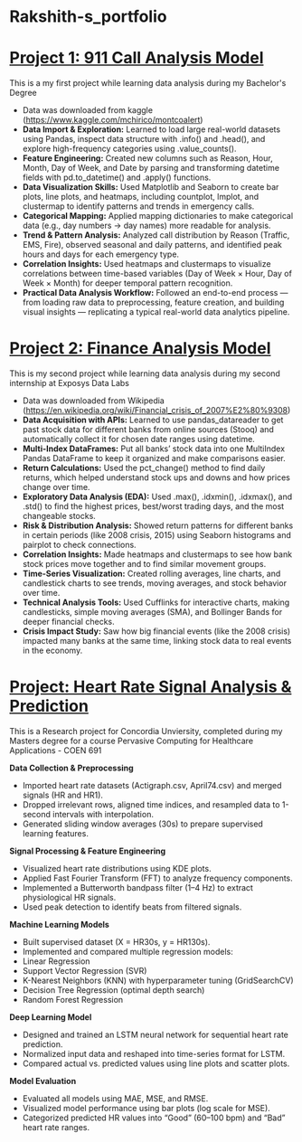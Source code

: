 # Rakshith-s_portfolio

# [ Project 1: 911 Call Analysis Model ](https://rakshith2712.github.io/rakshith-s_portfolio/911_call_analysis_model)
This is a my first project while learning data analysis during my Bachelor's Degree

* Data was downloaded from kaggle (https://www.kaggle.com/mchirico/montcoalert)
* **Data Import & Exploration:** Learned to load large real-world datasets using Pandas, inspect data structure with .info() and .head(), and explore high-frequency categories using .value_counts().
* **Feature Engineering:** Created new columns such as Reason, Hour, Month, Day of Week, and Date by parsing and transforming datetime fields with pd.to_datetime() and .apply() functions.
* **Data Visualization Skills:** Used Matplotlib and Seaborn to create bar plots, line plots, and heatmaps, including countplot, lmplot, and clustermap to identify patterns and trends in emergency calls.
* **Categorical Mapping:** Applied mapping dictionaries to make categorical data (e.g., day numbers → day names) more readable for analysis.
* **Trend & Pattern Analysis:** Analyzed call distribution by Reason (Traffic, EMS, Fire), observed seasonal and daily patterns, and identified peak hours and days for each emergency type.
* **Correlation Insights:** Used heatmaps and clustermaps to visualize correlations between time-based variables (Day of Week × Hour, Day of Week × Month) for deeper temporal pattern recognition.
* **Practical Data Analysis Workflow:** Followed an end-to-end process — from loading raw data to preprocessing, feature creation, and building visual insights — replicating a typical real-world data analytics pipeline.

# [ Project 2: Finance Analysis Model ](https://rakshith2712.github.io/rakshith-s_portfolio/finance__analysis_model)
This is my second project while learning data analysis during my second internship at Exposys Data Labs

* Data was downloaded from Wikipedia (https://en.wikipedia.org/wiki/Financial_crisis_of_2007%E2%80%9308)
* **Data Acquisition with APIs:** Learned to use pandas_datareader to get past stock data for different banks from online sources (Stooq) and automatically collect it for chosen date ranges using datetime.
* **Multi-Index DataFrames:** Put all banks’ stock data into one MultiIndex Pandas DataFrame to keep it organized and make comparisons easier.
* **Return Calculations:** Used the pct_change() method to find daily returns, which helped understand stock ups and downs and how prices change over time.
* **Exploratory Data Analysis (EDA):** Used .max(), .idxmin(), .idxmax(), and .std() to find the highest prices, best/worst trading days, and the most changeable stocks.
* **Risk & Distribution Analysis:** Showed return patterns for different banks in certain periods (like 2008 crisis, 2015) using Seaborn histograms and pairplot to check connections.
* **Correlation Insights:** Made heatmaps and clustermaps to see how bank stock prices move together and to find similar movement groups.
* **Time-Series Visualization:** Created rolling averages, line charts, and candlestick charts to see trends, moving averages, and stock behavior over time.
* **Technical Analysis Tools:** Used Cufflinks for interactive charts, making candlesticks, simple moving averages (SMA), and Bollinger Bands for deeper financial checks.
* **Crisis Impact Study:** Saw how big financial events (like the 2008 crisis) impacted many banks at the same time, linking stock data to real events in the economy.

# [ Project: Heart Rate Signal Analysis & Prediction](https://rakshith2712.github.io/rakshith-s_portfolio/heart__rate_signal_analysis_and_prediction)
This is a Research project for Concordia Unviersity, completed during my Masters degree for a course Pervasive Computing for Healthcare Applications - COEN 691

**Data Collection & Preprocessing**
* Imported heart rate datasets (Actigraph.csv, April74.csv) and merged signals (HR and HR1).
* Dropped irrelevant rows, aligned time indices, and resampled data to 1-second intervals with interpolation.
* Generated sliding window averages (30s) to prepare supervised learning features.

**Signal Processing & Feature Engineering**
* Visualized heart rate distributions using KDE plots.
* Applied Fast Fourier Transform (FFT) to analyze frequency components.
* Implemented a Butterworth bandpass filter (1–4 Hz) to extract physiological HR signals.
* Used peak detection to identify beats from filtered signals.

**Machine Learning Models**

* Built supervised dataset (X = HR30s, y = HR130s).
* Implemented and compared multiple regression models:
* Linear Regression
* Support Vector Regression (SVR)
* K-Nearest Neighbors (KNN) with hyperparameter tuning (GridSearchCV)
* Decision Tree Regression (optimal depth search)
* Random Forest Regression

**Deep Learning Model**
* Designed and trained an LSTM neural network for sequential heart rate prediction.
* Normalized input data and reshaped into time-series format for LSTM.
* Compared actual vs. predicted values using line plots and scatter plots.

**Model Evaluation**
* Evaluated all models using MAE, MSE, and RMSE.
* Visualized model performance using bar plots (log scale for MSE).
* Categorized predicted HR values into “Good” (60–100 bpm) and “Bad” heart rate ranges.
